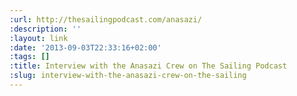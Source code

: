 ```yaml
---
:url: http://thesailingpodcast.com/anasazi/
:description: ''
:layout: link
:date: '2013-09-03T22:33:16+02:00'
:tags: []
:title: Interview with the Anasazi Crew on The Sailing Podcast
:slug: interview-with-the-anasazi-crew-on-the-sailing
---
```

